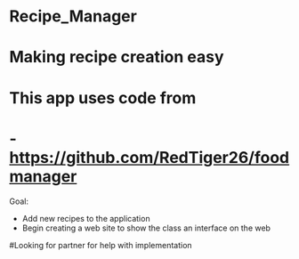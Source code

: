 # Recipe_Manager
# Making recipe creation easy
# This app uses code from 
#  -  https://github.com/RedTiger26/foodmanager

Goal:
- Add new recipes to the application
- Begin creating a web site to show the class an interface on the web

#Looking for partner for help with implementation
